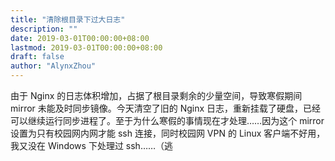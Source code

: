 ```yaml
---
title: "清除根目录下过大日志"
description: ""
date: 2019-03-01T00:00:00+08:00
lastmod: 2019-03-01T00:00:00+08:00
draft: false
author: "AlynxZhou"
---
```


由于 Nginx 的日志体积增加，占据了根目录剩余的少量空间，导致寒假期间 mirror 未能及时同步镜像。今天清空了旧的 Nginx 日志，重新挂载了硬盘，已经可以继续运行同步进程了。至于为什么寒假的事情现在才处理……因为这个 mirror 设置为只有校园网内网才能 ssh 连接，同时校园网 VPN 的 Linux 客户端不好用，我又没在 Windows 下处理过 ssh……（逃
